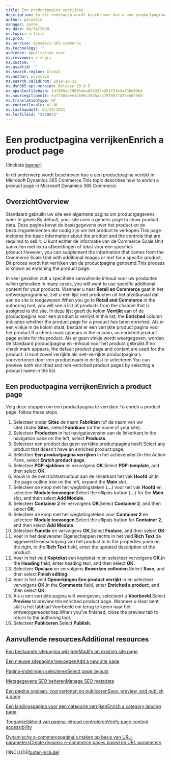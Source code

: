 ```yaml
---
title: Een productpagina verrijken
description: In dit onderwerp wordt beschreven hoe u een productpagina verrijkt in Microsoft Dynamics 365 Commerce.
author: psimolin
manager: annbe
ms.date: 04/14/2020
ms.topic: article
ms.prod: ''
ms.service: dynamics-365-commerce
ms.technology: ''
audience: Application user
ms.reviewer: v-chgri
ms.custom: ''
ms.assetid: ''
ms.search.region: Global
ms.author: psimolin
ms.search.validFrom: 2019-10-31
ms.dyn365.ops.version: Release 10.0.5
ms.openlocfilehash: 1d7899ac79805abeb55323bd21f83b3af38e09b4
ms.sourcegitcommit: eaf330dbee1db96c20d5ac479f007747bea079eb
ms.translationtype: HT
ms.contentlocale: nl-NL
ms.lasthandoff: 02/15/2021
ms.locfileid: "5238673"
---
```

# <a name="enrich-a-product-page"></a><span data-ttu-id="6df1e-103">Een productpagina verrijken</span><span class="sxs-lookup"><span data-stu-id="6df1e-103">Enrich a product page</span></span>


[!include [banner](includes/banner.md)]

<span data-ttu-id="6df1e-104">In dit onderwerp wordt beschreven hoe u een productpagina verrijkt in Microsoft Dynamics 365 Commerce.</span><span class="sxs-lookup"><span data-stu-id="6df1e-104">This topic describes how to enrich a product page in Microsoft Dynamics 365 Commerce.</span></span>

## <a name="overview"></a><span data-ttu-id="6df1e-105">Overzicht</span><span class="sxs-lookup"><span data-stu-id="6df1e-105">Overview</span></span>

<span data-ttu-id="6df1e-106">Standaard gebruikt uw site een algemene pagina om productgegevens weer te geven.</span><span class="sxs-lookup"><span data-stu-id="6df1e-106">By default, your site uses a generic page to show product data.</span></span> <span data-ttu-id="6df1e-107">Deze pagina bevat de basisgegevens over het product en de besturingselementen die nodig zijn om het product te verkopen.</span><span class="sxs-lookup"><span data-stu-id="6df1e-107">This page includes the basic information about the product and the controls that are required to sell it.</span></span> <span data-ttu-id="6df1e-108">U kunt echter de informatie van de Commerce Scale Unit aanvullen met extra afbeeldingen of tekst voor een specifiek product.</span><span class="sxs-lookup"><span data-stu-id="6df1e-108">However, you can supplement the information that comes from the Commerce Scale Unit with additional images or text for a specific product.</span></span> <span data-ttu-id="6df1e-109">Dit proces wordt het verrijken van de productpagina genoemd.</span><span class="sxs-lookup"><span data-stu-id="6df1e-109">This process is known as enriching the product page.</span></span>

<span data-ttu-id="6df1e-110">In veel gevallen zult u specifieke aanvullende inhoud voor uw producten willen gebruiken.</span><span class="sxs-lookup"><span data-stu-id="6df1e-110">In many cases, you will want to use specific additional content for your products.</span></span> <span data-ttu-id="6df1e-111">Wanneer u naar **Retail en Commerce** gaat in het ontwerpprogramma, ziet u een lijst met producten uit het afzetkanaal dat aan de site is toegewezen.</span><span class="sxs-lookup"><span data-stu-id="6df1e-111">When you go to **Retail and Commerce** in the authoring tool, you will see a list of products from the channel that is assigned to the site.</span></span> <span data-ttu-id="6df1e-112">In deze lijst geeft de kolom **Verrijkt** aan of de productpagina voor een product is verrijkt.</span><span class="sxs-lookup"><span data-stu-id="6df1e-112">In this list, the **Enriched** column indicates whether the product page for a product has been enriched.</span></span> <span data-ttu-id="6df1e-113">Als er een vinkje in de kolom staat, bestaat er een verrijkte product pagina voor het product.</span><span class="sxs-lookup"><span data-stu-id="6df1e-113">If a check mark appears in the column, an enriched product page exists for the product.</span></span> <span data-ttu-id="6df1e-114">Als er geen vinkje wordt weergegeven, worden de standaard productpagina en -inhoud voor het product gebruikt.</span><span class="sxs-lookup"><span data-stu-id="6df1e-114">If no check mark appears, the default product page and content are used for the product.</span></span> <span data-ttu-id="6df1e-115">U kunt zowel verrijkte als niet-verrijkte productpagina's voorvertonen door een productnaam in de lijst te selecteren.</span><span class="sxs-lookup"><span data-stu-id="6df1e-115">You can preview both enriched and non-enriched product pages by selecting a product name in the list.</span></span>

## <a name="enrich-a-product-page"></a><span data-ttu-id="6df1e-116">Een productpagina verrijken</span><span class="sxs-lookup"><span data-stu-id="6df1e-116">Enrich a product page</span></span>

<span data-ttu-id="6df1e-117">Volg deze stappen om een productpagina te verrijken.</span><span class="sxs-lookup"><span data-stu-id="6df1e-117">To enrich a product page, follow these steps.</span></span>

1. <span data-ttu-id="6df1e-118">Selecteer onder **Sites** de naam **Fabrikam** (of de naam van uw site).</span><span class="sxs-lookup"><span data-stu-id="6df1e-118">Under **Sites**, select **Fabrikam** (or the name of your site).</span></span>
1. <span data-ttu-id="6df1e-119">Selecteer **Producten** in het navigatievenster aan de linkerkant.</span><span class="sxs-lookup"><span data-stu-id="6df1e-119">In the navigation pane on the left, select **Products**.</span></span>
1. <span data-ttu-id="6df1e-120">Selecteer een product dat geen verrijkte productpagina heeft.</span><span class="sxs-lookup"><span data-stu-id="6df1e-120">Select any product that doesn't have an enriched product page.</span></span>
1. <span data-ttu-id="6df1e-121">Selecteer **Een productpagina verrijken** in het actievenster.</span><span class="sxs-lookup"><span data-stu-id="6df1e-121">On the Action Pane, select **Enrich product page**.</span></span>
1. <span data-ttu-id="6df1e-122">Selecteer **PDP-sjabloon** en vervolgens **OK**.</span><span class="sxs-lookup"><span data-stu-id="6df1e-122">Select **PDP-template**, and then select **OK**.</span></span>
1. <span data-ttu-id="6df1e-123">Vouw in de overzichtsstructuur aan de linkerkant het vak **Hoofd** uit.</span><span class="sxs-lookup"><span data-stu-id="6df1e-123">In the page outline tree on the left, expand the **Main** slot.</span></span>
1. <span data-ttu-id="6df1e-124">Selecteer de knop met het weglatingsteken (**...**) voor het vak **Hoofd** en selecteer **Module toevoegen**.</span><span class="sxs-lookup"><span data-stu-id="6df1e-124">Select the ellipsis button (**...**) for the **Main** slot, and then select **Add Module**.</span></span>
1. <span data-ttu-id="6df1e-125">Selecteer **Container 2** en vervolgens **OK**.</span><span class="sxs-lookup"><span data-stu-id="6df1e-125">Select **Container 2**, and then select **OK**.</span></span>
1. <span data-ttu-id="6df1e-126">Selecteer de knop met het weglatingsteken voor **Container 2** en selecteer **Module toevoegen**.</span><span class="sxs-lookup"><span data-stu-id="6df1e-126">Select the ellipsis button for **Container 2**, and then select **Add Module**.</span></span>
1. <span data-ttu-id="6df1e-127">Selecteer **Functie** en vervolgens **OK**.</span><span class="sxs-lookup"><span data-stu-id="6df1e-127">Select **Feature**, and then select **OK**.</span></span>
1. <span data-ttu-id="6df1e-128">Voer in het deelvenster Eigenschappen rechts in het veld **Rich Text** de bijgewerkte omschrijving van het product in.</span><span class="sxs-lookup"><span data-stu-id="6df1e-128">In the properties pane on the right, in the **Rich Text** field, enter the updated description of the product.</span></span>
1. <span data-ttu-id="6df1e-129">Voer in het veld **Koptekst** een koptekst in en selecteer vervolgens **OK**.</span><span class="sxs-lookup"><span data-stu-id="6df1e-129">In the **Heading** field, enter heading text, and then select **OK**.</span></span>
1. <span data-ttu-id="6df1e-130">Selecteer **Opslaan** en vervolgens **Bewerken voltooien**.</span><span class="sxs-lookup"><span data-stu-id="6df1e-130">Select **Save**, and then select **Finish editing**.</span></span>
1. <span data-ttu-id="6df1e-131">Voer in het veld **Opmerkingen** **Een product verrijkt** in en selecteer vervolgens **OK**.</span><span class="sxs-lookup"><span data-stu-id="6df1e-131">In the **Comments** field, enter **Enriched a product**, and then select **OK**.</span></span>
1. <span data-ttu-id="6df1e-132">Als u een verrijkte pagina wilt weergeven, selecteert u **Voorbeeld**.</span><span class="sxs-lookup"><span data-stu-id="6df1e-132">Select **Preview** to preview the enriched product page.</span></span> <span data-ttu-id="6df1e-133">Wanneer u klaar bent, sluit u het tabblad Voorbeeld om terug te keren naar het ontwerpgereedschap.</span><span class="sxs-lookup"><span data-stu-id="6df1e-133">When you've finished, close the preview tab to return to the authoring tool.</span></span>
1. <span data-ttu-id="6df1e-134">Selecteer **Publiceren**.</span><span class="sxs-lookup"><span data-stu-id="6df1e-134">Select **Publish**.</span></span>

## <a name="additional-resources"></a><span data-ttu-id="6df1e-135">Aanvullende resources</span><span class="sxs-lookup"><span data-stu-id="6df1e-135">Additional resources</span></span>

[<span data-ttu-id="6df1e-136">Een bestaande sitepagina wijzigen</span><span class="sxs-lookup"><span data-stu-id="6df1e-136">Modify an existing site page</span></span>](modify-existing-page.md)

[<span data-ttu-id="6df1e-137">Een nieuwe sitepagina toevoegen</span><span class="sxs-lookup"><span data-stu-id="6df1e-137">Add a new site page</span></span>](add-new-page.md)

[<span data-ttu-id="6df1e-138">Pagina-indelingen selecteren</span><span class="sxs-lookup"><span data-stu-id="6df1e-138">Select page layouts</span></span>](select-page-layouts.md)

[<span data-ttu-id="6df1e-139">Metagegevens SEO beheren</span><span class="sxs-lookup"><span data-stu-id="6df1e-139">Manage SEO metadata</span></span>](manage-seo-metadata.md)

[<span data-ttu-id="6df1e-140">Een pagina opslaan, voorvertonen en publiceren</span><span class="sxs-lookup"><span data-stu-id="6df1e-140">Save, preview, and publish a page</span></span>](save-preview-publish-page.md)

[<span data-ttu-id="6df1e-141">Een landingspagina voor een categorie verrijken</span><span class="sxs-lookup"><span data-stu-id="6df1e-141">Enrich a category landing page</span></span>](enrich-category-page.md)

[<span data-ttu-id="6df1e-142">Toegankelijkheid van pagina-inhoud controleren</span><span class="sxs-lookup"><span data-stu-id="6df1e-142">Verify page content accessibility</span></span>](verify-accessibility.md)

[<span data-ttu-id="6df1e-143">Dynamische e-commercepagina's maken op basis van URL-parameters</span><span class="sxs-lookup"><span data-stu-id="6df1e-143">Create dynamic e-commerce pages based on URL parameters</span></span>](create-dynamic-pages.md)


[!INCLUDE[footer-include](../includes/footer-banner.md)]